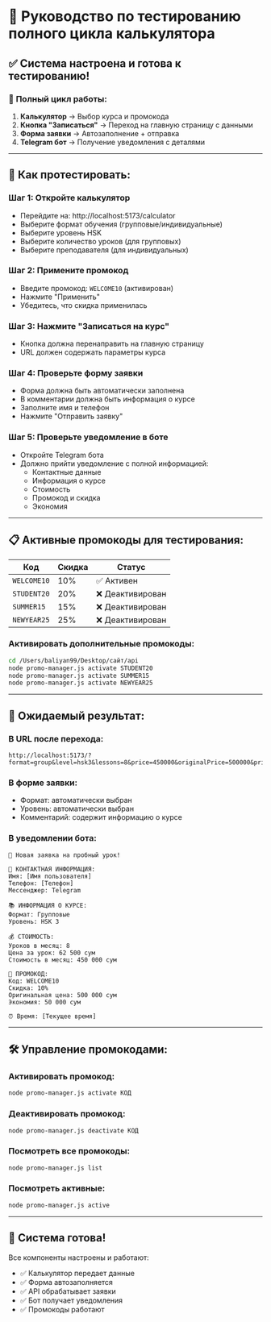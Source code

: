 # 🎯 Руководство по тестированию полного цикла калькулятора

## ✅ **Система настроена и готова к тестированию!**

### 🔄 **Полный цикл работы:**

1. **Калькулятор** → Выбор курса и промокода
2. **Кнопка "Записаться"** → Переход на главную страницу с данными
3. **Форма заявки** → Автозаполнение + отправка
4. **Telegram бот** → Получение уведомления с деталями

---

## 🧪 **Как протестировать:**

### **Шаг 1: Откройте калькулятор**
- Перейдите на: http://localhost:5173/calculator
- Выберите формат обучения (групповые/индивидуальные)
- Выберите уровень HSK
- Выберите количество уроков (для групповых)
- Выберите преподавателя (для индивидуальных)

### **Шаг 2: Примените промокод**
- Введите промокод: `WELCOME10` (активирован)
- Нажмите "Применить"
- Убедитесь, что скидка применилась

### **Шаг 3: Нажмите "Записаться на курс"**
- Кнопка должна перенаправить на главную страницу
- URL должен содержать параметры курса

### **Шаг 4: Проверьте форму заявки**
- Форма должна быть автоматически заполнена
- В комментарии должна быть информация о курсе
- Заполните имя и телефон
- Нажмите "Отправить заявку"

### **Шаг 5: Проверьте уведомление в боте**
- Откройте Telegram бота
- Должно прийти уведомление с полной информацией:
  - Контактные данные
  - Информация о курсе
  - Стоимость
  - Промокод и скидка
  - Экономия

---

## 📋 **Активные промокоды для тестирования:**

| Код | Скидка | Статус |
|-----|--------|--------|
| `WELCOME10` | 10% | ✅ Активен |
| `STUDENT20` | 20% | ❌ Деактивирован |
| `SUMMER15` | 15% | ❌ Деактивирован |
| `NEWYEAR25` | 25% | ❌ Деактивирован |

### **Активировать дополнительные промокоды:**
```bash
cd /Users/baliyan99/Desktop/сайт/api
node promo-manager.js activate STUDENT20
node promo-manager.js activate SUMMER15
node promo-manager.js activate NEWYEAR25
```

---

## 🎯 **Ожидаемый результат:**

### **В URL после перехода:**
```
http://localhost:5173/?format=group&level=hsk3&lessons=8&price=450000&originalPrice=500000&pricePerLesson=62500&promo=WELCOME10&discount=10
```

### **В форме заявки:**
- Формат: автоматически выбран
- Уровень: автоматически выбран
- Комментарий: содержит информацию о курсе

### **В уведомлении бота:**
```
🎯 Новая заявка на пробный урок!

👤 КОНТАКТНАЯ ИНФОРМАЦИЯ:
Имя: [Имя пользователя]
Телефон: [Телефон]
Мессенджер: Telegram

📚 ИНФОРМАЦИЯ О КУРСЕ:
Формат: Групповые
Уровень: HSK 3

💰 СТОИМОСТЬ:
Уроков в месяц: 8
Цена за урок: 62 500 сум
Стоимость в месяц: 450 000 сум

🎫 ПРОМОКОД:
Код: WELCOME10
Скидка: 10%
Оригинальная цена: 500 000 сум
Экономия: 50 000 сум

⏰ Время: [Текущее время]
```

---

## 🛠️ **Управление промокодами:**

### **Активировать промокод:**
```bash
node promo-manager.js activate КОД
```

### **Деактивировать промокод:**
```bash
node promo-manager.js deactivate КОД
```

### **Посмотреть все промокоды:**
```bash
node promo-manager.js list
```

### **Посмотреть активные:**
```bash
node promo-manager.js active
```

---

## 🎉 **Система готова!**

Все компоненты настроены и работают:
- ✅ Калькулятор передает данные
- ✅ Форма автозаполняется
- ✅ API обрабатывает заявки
- ✅ Бот получает уведомления
- ✅ Промокоды работают
